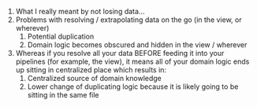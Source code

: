 1. What I really meant by not losing data...
2. Problems with resolving / extrapolating data on the go (in the view, or wherever)
   1. Potential duplication
   2. Domain logic becomes obscured and hidden in the view / wherever
3. Whereas if you resolve all your data BEFORE feeding it into your pipelines (for example, the view), it means all of your domain logic ends up sitting in centralized place which results in:
   1. Centralized source of domain knowledge
   2. Lower change of duplicating logic because it is likely going to be sitting in the same file

